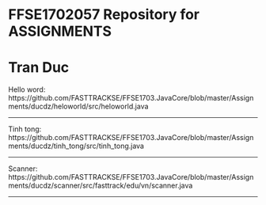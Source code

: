 # FFSE1702057 Repository for ASSIGNMENTS
<h1>Tran Duc</h1>
Hello word: https://github.com/FASTTRACKSE/FFSE1703.JavaCore/blob/master/Assignments/ducdz/heloworld/src/heloworld.java<hr>
Tinh tong: https://github.com/FASTTRACKSE/FFSE1703.JavaCore/blob/master/Assignments/ducdz/tinh_tong/src/tinh_tong.java<hr>
Scanner: https://github.com/FASTTRACKSE/FFSE1703.JavaCore/blob/master/Assignments/ducdz/scanner/src/fasttrack/edu/vn/scanner.java<hr>